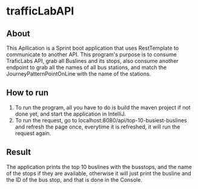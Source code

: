 # trafficLabAPI
## About
This Apllication is a Sprint boot application that uses RestTemplate to communicate to another API.
This program's purpose is to consume TraficLabs API, grab all Buslines and its stops, also consume another endpoint to grab all the names of all bus stations, and match the JourneyPatternPointOnLine with the name of the stations.


## How to run
1. To run the program, all you have to do is build the maven project if not done yet, and start the application in IntelliJ.
2. To run the request, go to localhost:8080/api/top-10-busiest-buslines and refresh the page once, everytime it is refreshed, it will run the request again.

## Result
The application prints the top 10 buslines with the busstops, and the name of the stops if they are available, otherwise it will just print the busline and the ID of the bus stop, and that is done in the Console.
